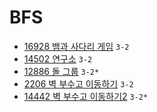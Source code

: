# BFS

- [16928 뱀과 사다리 게임](https://www.acmicpc.net/problem/16928) `3-2`
- [14502 연구소](https://www.acmicpc.net/problem/14502) `3-2`
- [12886 돌 그룹](https://www.acmicpc.net/problem/12886) `3-2*`
- [2206 벽 부수고 이동하기](https://www.acmicpc.net/problem/2206) `3-2`
- [14442 벽 부수고 이동하기2](https://www.acmicpc.net/problem/14442) `3-2*`

